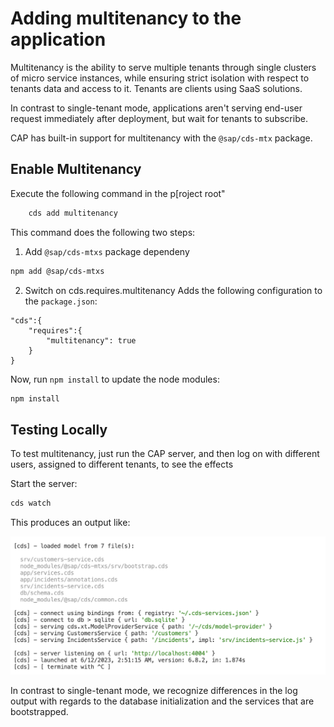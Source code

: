 # Adding multitenancy to the application

Multitenancy is the ability to serve multiple tenants through single clusters of micro service instances, while ensuring strict isolation with respect to tenants data and access to it. Tenants are clients using SaaS solutions.

In contrast to single-tenant mode, applications aren't serving end-user request immediately after deployment, but wait for tenants to subscribe.
<br/>

CAP has built-in support for multitenancy with the `@sap/cds-mtx` package.
<br/>

## Enable Multitenancy

Execute the following command in the p[roject root"
<br/>

```sh
    cds add multitenancy
```
This command does the following two steps:

1. Add `@sap/cds-mtxs` package dependeny

```sh
npm add @sap/cds-mtxs
```

2. Switch on cds.requires.multitenancy
Adds the following configuration to the `package.json`:

```cds
"cds":{
    "requires":{
        "multitenancy": true
    }
}
```

Now, run `npm install` to update the node modules:

```sh
npm install
```

## Testing Locally

To test multitenancy, just run the CAP server, and then log on with different users, assigned to different tenants, to see the effects

Start the server:

```sh
cds watch
```

This produces an output like:
<br/>

![Multitenancy](./assets/mtx.png)
<br/>

In contrast to single-tenant mode, we recognize differences in the log output with regards to the database initialization and the services that are bootstrapped.
